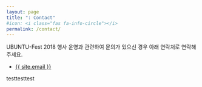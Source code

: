 ```yaml
---
layout: page
title: ": Contact"
#icon: <i class="fas fa-info-circle"></i>
permalink: /contact/
---
```

UBUNTU-Fest 2018 행사 운영과 관련하여 문의가 있으신 경우 아래 연락처로 연락해 주세요.

- [{{ site.email }}](mailto:meltingcon.kr@gmail.com)

testtesttest
